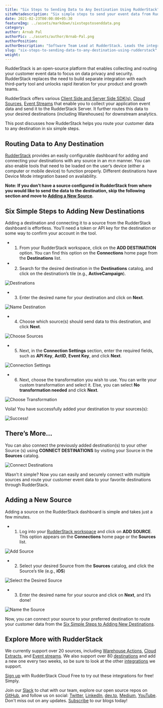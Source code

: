 ```yaml
---
title: "Six Steps to Sending Data to Any Destination Using RudderStack"
siteMetadescription: "Six simple steps to send your event data from RudderStack from any source to any destination of your choice to gain business insights using customer data analytics."
date: 2021-02-23T00:00:00+05:30
featureImg: ../assets/markdown/sixstepstosenddata.png
category:
author: Arnab Pal
authorPic: ../assets/author/Arnab-Pal.png
authorPosition:
authorDescription: "Software Team Lead at RudderStack. Leads the integrations team, and specializes in Java and Android development."
slug: "six-steps-to-sending-data-to-any-destination-using-rudderstack"
weight: 
---
```


RudderStack is an open-source platform that enables collecting and routing your customer event data to focus on data privacy and security. RudderStack replaces the need to build separate integration with each third-party tool and unlocks rapid iteration for your product and growth teams.

RudderStack offers various [Client Side and Server Side SDK(s)](https://docs.rudderstack.com/rudderstack-sdk-integration-guides), [Cloud Sources](https://docs.rudderstack.com/cloud-extract-sources), [Event Streams](https://docs.rudderstack.com/rudderstack-event-streams) that enable you to collect your application event data and send it to the RudderStack Server. It further routes this data to your desired destinations (including Warehouses) for downstream analytics.

This post discusses how RudderStack helps you route your customer data to any destination in six simple steps.   


## Routing Data to Any Destination

[RudderStack](https://app.rudderstack.com/) provides an easily configurable dashboard for adding and connecting your destinations with any source in an _m:n_ manner. You can also enable tools that need to be loaded on the user’s device (either a computer or mobile device) to function properly. Different destinations have Device Mode integration based on availability.

**Note: If you don’t have a source configured in RudderStack from where you would like to send the data to the destination, skip the following section and move to [Adding a New Source](#adding-a-new-source).**


## Six Simple Steps to Adding New Destinations

Adding a destination and connecting it to a source from the RudderStack dashboard is effortless. You’ll need a token or API key for the destination or some way to confirm your account in the tool. 



*   1. From your RudderStack workspace, click on the **ADD DESTINATION** option. You can find this option on the **Connections** home page from the **Destinations** list.
*   2. Search for the desired destination in the **Destinations** catalog, and click on the destination’s tile (e.g., **ActiveCampaign**).



![Destinations](../assets/markdown/AddSourcedirectory.png)


*   3. Enter the desired name for your destination and click on **Next**.

    

![Name Destination](../assets/markdown/Adddestination.png)


*   4. Choose which source(s) should send data to this destination, and click **Next**.

    


![Choose Sources](../assets/markdown/ConnectSources.png)


*   5. Next, in the **Connection Settings** section, enter the required fields, such as **API Key**, **ActID**, **Event Key**, and click **Next**.  

    

![Connection Settings](../assets/markdown/Connectionsettingsdestination.png)


*   6. Next, choose the transformation you wish to use. You can write your custom transformation and select it. Else, you can select **No transformation needed** and click **Next**.

    

![Choose Transformation](../assets/markdown/Addtransformation.png)



   Voila! You have successfully added your destination to your sources(s):



![Success!](../assets/markdown/Destinationdetails.png)



## There’s More...

You can also connect the previously added destination(s) to your other Source (s) using **CONNECT DESTINATIONS** by visiting your Source in the **Sources** catalog.




![Connect Destinations](../assets/markdown/Sourcedetails.png)


Wasn’t it simple? Now you can easily and securely connect with multiple sources and route your customer event data to your favorite destinations through RudderStack.


## Adding a New Source

Adding a source on the RudderStack dashboard is simple and takes just a few minutes.



*   1. Log into your [RudderStack workspace](http://app.rudderstack.com/) and click on **ADD SOURCE**. This option appears on the **Connections** home page or the **Sources** list.

    



![Add Source](../assets/markdown/SourceHomepage.png)


*   2. Select your desired Source from the **Sources** catalog, and click the Source’s tile (e.g., **iOS**)

    


![Select the Desired Source](../assets/markdown/AddSourcedirectory.png)


*   3. Enter the desired name for your source and click on **Next**, and It’s done!

    

![Name the Source](../assets/markdown/NamingSource.png)



Now, you can connect your source to your preferred destination to route your customer data from the [Six Simple Steps to Adding New Destinations](#six-simple-steps-to-adding-new-destinations).


## Explore More with RudderStack

We currently support over 20 sources, including [Warehouse Actions](https://docs.rudderstack.com/warehouse-actions), [Cloud Extracts](https://docs.rudderstack.com/cloud-extract-sources), and [Event streams](https://docs.rudderstack.com/rudderstack-event-streams). We also support over 80 [destinations](https://docs.rudderstack.com/destinations) and add a new one every two weeks, so be sure to look at the other [integrations](https://rudderstack.com/integration/) we support.    

[Sign up](https://app.rudderstack.com/signup) with RudderStack Cloud Free to try out these integrations for free! Simply.  


Join our [Slack](https://resources.rudderstack.com/join-rudderstack-slack) to chat with our team, explore our open source repos on [GitHub](https://github.com/rudderlabs), and follow us on social: [Twitter](https://twitter.com/RudderStack), [LinkedIn](https://www.linkedin.com/company/rudderlabs/), [dev.to](https://dev.to/rudderstack), [Medium](https://rudderstack.medium.com/), [YouTube](https://www.youtube.com/channel/UCgV-B77bV_-LOmKYHw8jvBw). Don't miss out on any updates. [Subscribe](https://rudderstack.com/blog/) to our blogs today!
